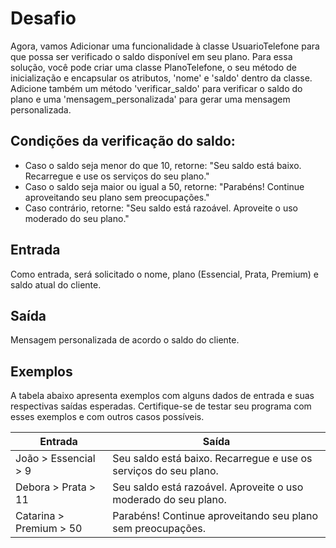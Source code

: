 # Desafio

Agora, vamos Adicionar uma funcionalidade à classe UsuarioTelefone para que possa ser verificado o saldo disponível em seu plano. Para essa solução, você pode criar uma classe PlanoTelefone, o seu método de inicialização e encapsular os atributos, 'nome' e 'saldo' dentro da classe. Adicione também um método 'verificar_saldo' para verificar o saldo do plano e uma  'mensagem_personalizada' para gerar uma mensagem personalizada.

## Condições da verificação do saldo:
- Caso o saldo seja menor do que 10, retorne: "Seu saldo está baixo. Recarregue e use os serviços do seu plano."
- Caso o saldo seja maior ou igual a 50, retorne: "Parabéns! Continue aproveitando seu plano sem preocupações."
- Caso contrário, retorne: "Seu saldo está razoável. Aproveite o uso moderado do seu plano."

## Entrada
Como entrada, será solicitado o nome, plano (Essencial, Prata, Premium) e saldo atual do cliente.

## Saída
Mensagem personalizada de acordo o saldo do cliente.

## Exemplos
A tabela abaixo apresenta exemplos com alguns dados de entrada e suas respectivas saídas esperadas. Certifique-se de testar seu programa com esses exemplos e com outros casos possíveis.

| Entrada | Saída |
| --- | --- |
| João > Essencial > 9 | Seu saldo está baixo. Recarregue e use os serviços do seu plano. |
| Debora > Prata > 11 | Seu saldo está razoável. Aproveite o uso moderado do seu plano. |
| Catarina > Premium > 50 | Parabéns! Continue aproveitando seu plano sem preocupações. |
